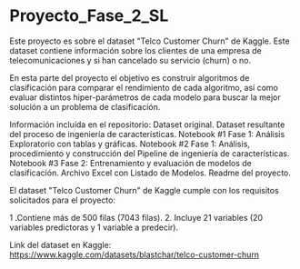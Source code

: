 # Proyecto_Fase_2_SL
Este proyecto es sobre el dataset "Telco Customer Churn" de Kaggle. Este dataset contiene información sobre los clientes de una empresa de telecomunicaciones y si han cancelado su servicio (churn) o no. 

En esta parte del proyecto el objetivo es construir algoritmos de clasificación para comparar el rendimiento de cada algoritmo, así como evaluar distintos hiper-parámetros de cada modelo para buscar la mejor solución a un problema de clasificación.

Información incluída en el repositorio:
Dataset original.
Dataset resultante del proceso de ingeniería de características.
Notebook #1 Fase 1: Análisis Exploratorio con tablas y gráficas.
Notebook #2 Fase 1: Análisis, procedimiento y construcción del Pipeline de ingeniería de características.
Notebook #3 Fase 2: Entrenamiento y evaluación de modelos de clasificación.
Archivo Excel con Listado de Modelos.
Readme del proyecto.

El dataset "Telco Customer Churn" de Kaggle cumple con los requisitos solicitados para el proyecto:

1 .Contiene más de 500 filas (7043 filas).
2. Incluye 21 variables (20 variables predictoras y 1 variable a predecir).

Link del dataset en Kaggle:
https://www.kaggle.com/datasets/blastchar/telco-customer-churn